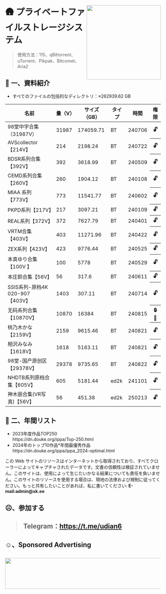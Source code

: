 <div class="markdown-body css-0"><img align="right" width="240" src="https://r2.xk.ee/favicon.apng">
<h1>🛖 プライベートファイルストレージシステム </h1>
<blockquote>
<p>使用方法：115、qBittorrent、uTorrent、Pikpak、Bitcomet、Aria2</p>
</blockquote>
<h2>🎤 一、資料紹介</h2>
<ul>
<li>すべてのファイルの包括的なディレクトリ：≈262939.62 GB</li>
</ul>
<table>
<thead><tr><th>名前</th><th>量（V）</th><th>サイズ（GB）</th><th>タイプ</th><th>時間</th><th>権限</th>
</thead><tbody>
<tr><td>98堂中字合集（31987V）</td><td>31987</td><td>174059.71</td><td>BT</td><td>240706</td><th>🔓️</th>
<tr><td>AVScollector【214V】</td><td>214</td><td>2198.24</td><td>BT</td><td>240722</td><th>🔓️</th>
<tr><td>BDSR系列合集【392V】</td><td>392</td><td>3618.99</td><td>BT</td><td>240509</td><th>🔓️</th>
<tr><td>CEMD系列合集【260V】</td><td>260</td><td>1904.12</td><td>BT</td><td>240108</td><th>🔓️</th>
<tr><td>MIAA 系列【773V】</td><td>773</td><td>11541.77</td><td>BT</td><td>240602</td><th>🔓️</th>
<tr><td>PKPD系列【217V】</td><td>217</td><td>3097.21</td><td>BT</td><td>240109</td><th>🔓️</th>
<tr><td>REAL系列【372V】</td><td>372</td><td>7627.79</td><td>BT</td><td>240401</td><th>🔓️</th>
<tr><td>VRTM合集【403V】</td><td>403</td><td>11271.96</td><td>BT</td><td>240422</td><th>🔓️</th>
<tr><td>ZEX系列【423V】</td><td>423</td><td>9776.44</td><td>BT</td><td>240525</td><th>🔓️</th>
<tr><td>本真ゆり合集【100V 】</td><td>100</td><td>5778</td><td>BT</td><td>240529</td><th>🔓️</th>
<tr><td>本庄鈴合集【56V】</td><td>56</td><td>317.6</td><td>BT</td><td>240611</td><th>🔓️</th>
<tr><td>SSIS系列-原档4K 020-907 【403V】</td><td>1403</td><td>307.11</td><td>BT</td><td>240714</td><th>🔓️</th>
<tr><td>无码系列合集【10870V】</td><td>10870</td><td>16384</td><td>BT</td><td>240815</td><th>🔒🔑️</th>
<tr><td>桃乃木かな【2159V】</td><td>2159</td><td>9615.46</td><td>BT</td><td>240821</td><th>🔓</th>
<tr><td>相沢みなみ【1618V】</td><td>1618</td><td>5163.11</td><td>BT</td><td>240821</td><th>🔓️</th>
<tr><td>98堂-国产原创区【29378V】</td><td>29378</td><td>9735.65</td><td>BT</td><td>240822</td><th>🔓️</th>
<tr><td>NHDTB系列原档合集【605V】</td><td>605</td><td>5181.44</td><td>ed2k</td><td>241101</td><th>🔓️</th>
<tr><td>神木丽合集(VR写真)【56V】</td><td>56</td><td>451.38</td><td>ed2k</td><td>250213</td><th>🔓️</th>
</tbody></table>

<h2>🎤 二、年間リスト</h2>
<ul>
<li>2023年度作品TOP250</li>https://dn.douke.org/ippa/Top-250.html
<li>2024年のトップ10作品*年間最優秀作品</li>  https://dn.douke.org/ippa/ippa_2024-optimal.html
</ul>
<table>

  
<p>この Web サイトのリソースはインターネットから取得されており、すべてクローラーによってキャプチャされたデータです。文書の信頼性は検証されていません。このサイトは、使用によって生じたいかなる結果についても責任を負いません。このサイトのリソースを使用する場合は、現地の法律および規制に従ってください。もっと共有したいことがあれば、私に書いてください:  <strong>E-mail:admin@xk.ee</strong> </p>

<h2>☹、参加する<h2>
<blockquote>
<p>Telegram：<a href="https://t.me/udian6">https://t.me/udian6</a></p>
</blockquote></div>

<h2>☺、Sponsored Advertising<h2>
<a href="https://app.cloudcone.com/?ref=7733" target="_blank"><img src="https://dn.douke.org/cloudcone_banner.gif" style="width:1200px; height:100px;" /></a>
